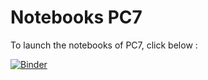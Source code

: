 # Notebooks PC7

To launch the notebooks of PC7, click below :

[![Binder](https://mybinder.org/badge_logo.svg)](https://mybinder.org/v2/gh/seriesl/notebook_pc_07/master)
